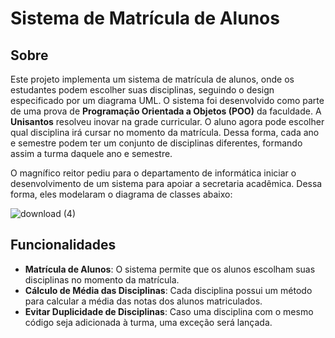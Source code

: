 # Sistema de Matrícula de Alunos

## Sobre

Este projeto implementa um sistema de matrícula de alunos, onde os estudantes podem escolher suas disciplinas, seguindo o design especificado por um diagrama UML. O sistema foi desenvolvido como parte de uma prova de **Programação Orientada a Objetos (POO)** da faculdade. A **Unisantos** resolveu inovar na grade curricular. O aluno agora pode escolher qual disciplina irá cursar no momento da matrícula. Dessa forma, cada ano e semestre podem ter um conjunto de disciplinas diferentes, formando assim a turma daquele ano e semestre.

O magnífico reitor pediu para o departamento de informática iniciar o desenvolvimento de um sistema para apoiar a secretaria acadêmica. Dessa forma, eles modelaram o diagrama de classes abaixo:

![download (4)](https://github.com/user-attachments/assets/d77a1c71-71db-4ce0-a47d-6efff8a96e2b)

## Funcionalidades

- **Matrícula de Alunos**: O sistema permite que os alunos escolham suas disciplinas no momento da matrícula.
- **Cálculo de Média das Disciplinas**: Cada disciplina possui um método para calcular a média das notas dos alunos matriculados.
- **Evitar Duplicidade de Disciplinas**: Caso uma disciplina com o mesmo código seja adicionada à turma, uma exceção será lançada.
